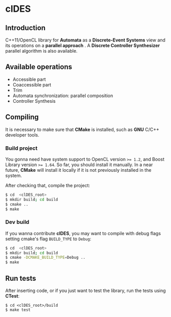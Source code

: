 # clDES

## Introduction

C++11/OpenCL library for **Automata** as a **Discrete-Event Systems** view
and its operations on a **parallel approach** . A **Discrete Controller
Synthesizer** parallel algorithm is also available.

## Available operations

* Accessible part
* Coaccessible part
* Trim
* Automata synchronization: parallel composition
* Controller Synthesis

## Compiling

It is necessary to make sure that **CMake** is installed, such as **GNU** C/C++
developer tools.

### Build project

You gonna need have system support to OpenCL version `>= 1.2`, and Boost
Library version `>= 1.64`. So far, you should install it manually. In a near
future, **CMake** will install it locally if it is not previously installed in
the system.

After checking that, compile the project:

```bash
$ cd  <clDES_root>
$ mkdir build; cd build
$ cmake ..
$ make
```

### Dev build

If you wanna contribute **clDES**, you may want to compile with debug flags
setting cmake's flag `BUILD_TYPE` to `Debug`:

```bash
$ cd  <clDES_root>
$ mkdir build; cd build
$ cmake -DCMAKE_BUILD_TYPE=Debug ..
$ make
```

## Run tests

After inserting code, or if you just want to test the library, run the tests
using **CTest**:

```
$ cd <clDES_root>/build
$ make test
```
